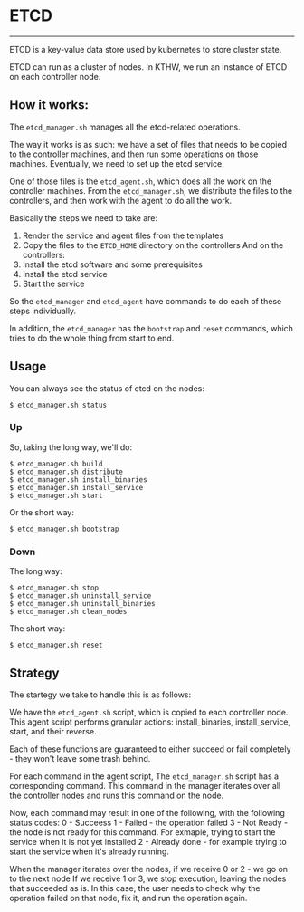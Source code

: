 # ETCD
---

ETCD is a key-value data store used by kubernetes to store cluster state.

ETCD can run as a cluster of nodes. In KTHW, we run an instance of ETCD
on each controller node.

## How it works:

The `etcd_manager.sh` manages all the etcd-related operations.

The way it works is as such:
we have a set of files that needs to be copied to the controller machines, and then
run some operations on those machines. Eventually, we need to set up the etcd service.

One of those files is the `etcd_agent.sh`, which does all the work on the controller machines.
From the `etcd_manager.sh`, we distribute the files to the controllers, and then work with the
agent to do all the work.

Basically the steps we need to take are:
1. Render the service and agent files from the templates
2. Copy the files to the `ETCD_HOME` directory on the controllers
And on the controllers:
3. Install the etcd software and some prerequisites
4. Install the etcd service
5. Start the service

So the `etcd_manager` and `etcd_agent` have commands to do each of these steps individually.

In addition, the `etcd_manager` has the `bootstrap` and `reset` commands, which tries to 
do the whole thing from start to end.

## Usage

You can always see the status of etcd on the nodes:
```
$ etcd_manager.sh status
```

### Up
So, taking the long way, we'll do:
```
$ etcd_manager.sh build
$ etcd_manager.sh distribute
$ etcd_manager.sh install_binaries
$ etcd_manager.sh install_service
$ etcd_manager.sh start
```

Or the short way:
```
$ etcd_manager.sh bootstrap
```

### Down
The long way:
```
$ etcd_manager.sh stop
$ etcd_manager.sh uninstall_service
$ etcd_manager.sh uninstall_binaries
$ etcd_manager.sh clean_nodes
```

The short way:
```
$ etcd_manager.sh reset
```


## Strategy

The startegy we take to handle this is as follows:

We have the `etcd_agent.sh` script, which is copied to each controller node.
This agent script performs granular actions: install_binaries, install_service, start, and their reverse.

Each of these functions are guaranteed to either succeed or fail completely - they won't leave some trash behind.

For each command in the agent script, The `etcd_manager.sh` script has a corresponding command.
This command in the manager iterates over all the controller nodes and runs this command
on the node.

Now, each command may result in one of the following, with the following status codes:
0 - Succeess
1 - Failed - the operation failed 
3 - Not Ready - the node is not ready for this command. For exmaple, trying to start the service when it is not yet installed
2 -  Already done - for example trying to start the service when it's already running.

When the manager iterates over the nodes, if we receive 0 or 2 - we go on to the next node
If we receive 1 or 3, we stop execution, leaving the nodes that succeeded as is.
In this case, the user needs to check why the operation failed on that node, fix it, and run the operation again.
